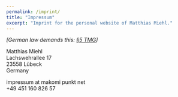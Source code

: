 ```yaml
---
permalink: /imprint/
title: "Impressum"
excerpt: "Imprint for the personal website of Matthias Miehl."
---
```


*[German law demands this: [§5 TMG](https://www.gesetze-im-internet.de/tmg/__5.html)]*

Matthias Miehl  
Lachswehrallee 17  
23558 Lübeck  
Germany

<i class="fas fa-fw fa-envelope"></i> impressum at makomi punkt net  
<i class="fas fa-fw fa-phone"></i> +49 451 160 826 57
